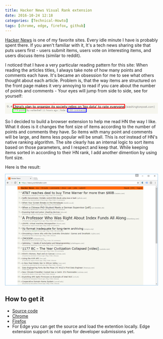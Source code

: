 ```yaml
---
title: Hacker News Visual Rank extension
date: 2016-10-24 12:18 
categories: [Technical-Howto]
tags: [chrome, edge, firefox, github]
---
```


[Hacker News](https://news.ycombinator.com) is one of my favorite sites. Every idle minute I have is probably spent there. If you aren't familiar with it, It's a tech news sharing site that puts users first - users submit items, users vote on interesting items, and users discuss items (similar to reddit).

I noticed that I have a very particular reading pattern for this site: When reading the articles titles, I always take note of how many points and comments each have. It's became an obsession for me to see what others thought about each article.
Problem is, that the way items are structured on the front page makes it very annoying to read if you care about the number of points and comments - Your eyes will jump from side to side, see for yourself:

![HN item](/images/2016-10-24-hacker-news-visual-rank-extension_1.png)

So I decided to build a browser extension to help me read HN the way I like. What it does is it changes the font size of items according to the number of points and comments they have. So items with many point and comments will be large, and items less popular will be small.
This is *not* instead of HN's native ranking algorithm. The site clearly has an internal logic to sort items based on those parameters, and I respect and keep that. While keeping items sorted in according to their HN rank, I add another dimention by using font size.

Here is the result:

![screenshot](/images/2016-10-24-hacker-news-visual-rank-extension_2.png)

## How to get it

- [Source code](https://github.com/itaysk/Hacker-News-Visual-Rank)
- [Chrome](https://chrome.google.com/webstore/detail/hacker-news-visual-rank/hnbdiaedemlcfnjpdgadhhhdmmhhlncm)
- [Firefox](https://addons.mozilla.org/addon/hacker-news-visual-rank/)
- For Edge you can get the source and load the extention locally. Edge extension support is not open for developer submissions yet.
